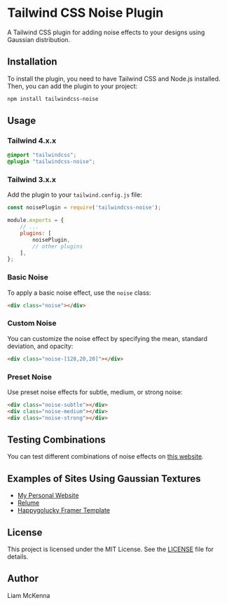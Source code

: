 # Tailwind CSS Noise Plugin

A Tailwind CSS plugin for adding noise effects to your designs using Gaussian distribution.

## Installation

To install the plugin, you need to have Tailwind CSS and Node.js installed. Then, you can add the plugin to your project:

```bash
npm install tailwindcss-noise
```

## Usage

### Tailwind 4.x.x

```css 
@import "tailwindcss";
@plugin "tailwindcss-noise";
```


### Tailwind 3.x.x

Add the plugin to your `tailwind.config.js` file:

```js
const noisePlugin = require('tailwindcss-noise');

module.exports = {
    // ...
    plugins: [
        noisePlugin,
        // other plugins
    ],
};
```



### Basic Noise

To apply a basic noise effect, use the `noise` class:

```html
<div class="noise"></div>
```

### Custom Noise

You can customize the noise effect by specifying the mean, standard deviation, and opacity:


```html
<div class="noise-[128,20,20]"></div>
```

### Preset Noise

Use preset noise effects for subtle, medium, or strong noise:

```html
<div class="noise-subtle"></div>
<div class="noise-medium"></div>
<div class="noise-strong"></div>
```

## Testing Combinations

You can test different combinations of noise effects on [this website](https://liammckenna.dev).

## Examples of Sites Using Gaussian Textures

- [My Personal Website](https://www.liam-mckenna.dev/)
- [Relume](https://relume-library-cloneable.webflow.io/)
- [Happygolucky Framer Template](https://happygolucky.framer.website/)

## License

This project is licensed under the MIT License. See the [LICENSE](LICENSE) file for details.

## Author

Liam McKenna
